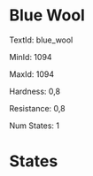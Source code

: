 # Blue Wool

TextId: blue_wool

MinId: 1094

MaxId: 1094

Hardness: 0,8

Resistance: 0,8


Num States: 1

# States
```

```